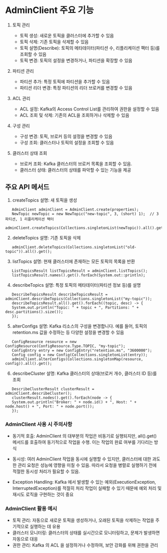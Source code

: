 # AdminClient 주요 기능
1. 토픽 관리  
   - 토픽 생성: 새로운 토픽을 클러스터에 추가할 수 있음
   - 토픽 삭제: 기존 토픽을 삭제할 수 있음   
   - 토픽 설명(Describe): 토픽의 메타데이터(파티션 수, 리플리케이션 팩터 등)를 조회할 수 있음  
   - 토픽 변경: 토픽의 설정을 변경하거나, 파티션을 확장할 수 있음
   

2. 파티션 관리
   - 파티션 추가: 특정 토픽에 파티션을 추가할 수 있음
   - 파티션 리더 변경: 특정 파티션의 리더 브로커를 변경할 수 있음


3. ACL 관리
   - ACL 설정: Kafka의 Access Control List를 관리하여 권한을 설정할 수 있음
   - ACL 조회 및 삭제: 기존의 ACL을 조회하거나 삭제할 수 있음


4. 구성 관리
   - 구성 변경: 토픽, 브로커 등의 설정을 변경할 수 있음
   - 구성 조회: 클러스터나 토픽의 설정을 조회할 수 있음


5. 클러스터 상태 조회
   - 브로커 조회: Kafka 클러스터의 브로커 목록을 조회할 수 있음.
   - 클러스터 상태: 클러스터의 상태를 파악할 수 있는 기능을 제공

## 주요 API 메서드
1. createTopics
   설명: 새 토픽을 생성
```   
   AdminClient adminClient = AdminClient.create(properties);
   NewTopic newTopic = new NewTopic("new-topic", 3, (short) 1);  // 3 파티션, 1 리플리케이션 팩터
   adminClient.createTopics(Collections.singletonList(newTopic)).all().get();
```
2. deleteTopics
   설명: 기존 토픽을 삭제
```
   adminClient.deleteTopics(Collections.singletonList("old-topic")).all().get();
```
3. listTopics
   설명: 현재 클러스터에 존재하는 모든 토픽의 목록을 반환
```
   ListTopicsResult listTopicsResult = adminClient.listTopics();
   listTopicsResult.names().get().forEach(System.out::println);
```
4. describeTopics
   설명: 특정 토픽의 메타데이터(파티션 정보 등)를 설명
```   
   DescribeTopicsResult describeTopicsResult = adminClient.describeTopics(Collections.singletonList("my-topic"));
   describeTopicsResult.all().get().forEach((topic, desc) -> {
   System.out.println("Topic: " + topic + ", Partitions: " + desc.partitions().size());
   });
```
5. alterConfigs
   설명: Kafka 리소스의 구성을 변경합니다. 예를 들어, 토픽의 retention.ms 값을 수정하는 등 다양한 설정을 변경할 수 있음
```
   ConfigResource resource = new ConfigResource(ConfigResource.Type.TOPIC, "my-topic");
   ConfigEntry entry = new ConfigEntry("retention.ms", "3600000");
   Config config = new Config(Collections.singletonList(entry));
   adminClient.alterConfigs(Collections.singletonMap(resource, config)).all().get();
```
6. describeCluster
   설명: Kafka 클러스터의 상태(브로커 개수, 클러스터 ID 등)를 조회
```
   DescribeClusterResult clusterResult = adminClient.describeCluster();
   clusterResult.nodes().get().forEach(node -> {
   System.out.println("Broker: " + node.id() + ", Host: " + node.host() + ", Port: " + node.port());
   });
```
### AdminClient 사용 시 주의사항
- 동기적 호출: AdminClient 의 대부분의 작업은 비동기로 실행되지만, all().get() 메서드를 호출하여 동기적으로 작업을 수행. 이는 작업의 완료 여부를 기다리는 방식

- 동시성: 여러 AdminClient 작업을 동시에 실행할 수 있지만, 클러스터에 대한 과도한 관리 요청은 성능에 영향을 미칠 수 있음. 따라서 요청을 병렬로 실행하기 전에 적절한 동시성 처리가 필요할 수 있음.

- Exception Handling: Kafka 에서 발생할 수 있는 예외(ExecutionException, InterruptedException)를 적절히 처리 작업이 실패할 수 있기 때문에 예외 처리 및 재시도 로직을 구현하는 것이 중요

### AdminClient 활용 예시
- 토픽 관리: 자동으로 새로운 토픽을 생성하거나, 오래된 토픽을 삭제하는 작업을 주기적으로 실행하는 데 유용
- 클러스터 모니터링: 클러스터의 상태를 실시간으로 모니터링하고, 문제가 발생하면 자동으로 대응
- 권한 관리: Kafka 의 ACL 을 설정하거나 수정하여, 보안 강화를 위해 권한을 관리






